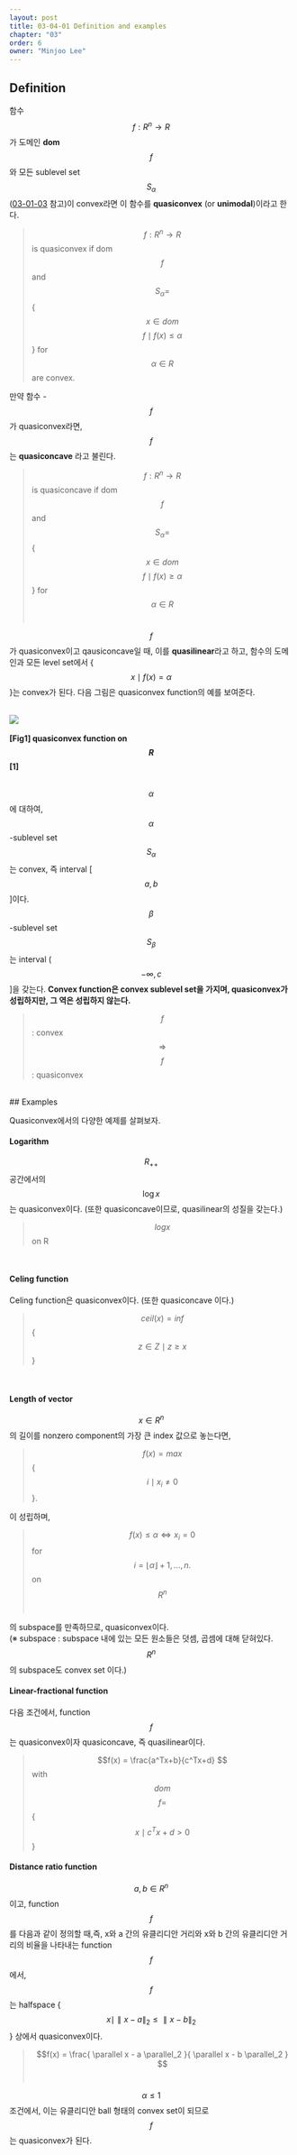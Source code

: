 ```yaml
---
layout: post
title: 03-04-01 Definition and examples
chapter: "03"
order: 6
owner: "Minjoo Lee"
---
```

## Definition

함수 $$f : R^n  \rightarrow R$$가 도메인 **dom** $$f$$와 모든 sublevel set $$S_{\alpha}$$([03-01-03](https://wikidocs.net/17497) 참고)이 convex라면 이 함수를  **quasiconvex** (or **unimodal**)이라고 한다. 

>$$f : R^n  \rightarrow R$$ is quasiconvex if dom $$f$$ and 
>$$S_{\alpha} =$$ {$$x \in dom$$ $$f \mid f(x) \leq \alpha$$} for $$\alpha \in R$$ are convex.


만약 함수 -$$f$$가 quasiconvex라면, $$f$$는 **quasiconcave** 라고 불린다.</br>
>$$f : R^n  \rightarrow R$$ is quasiconcave if dom $$f$$ and 
>$$S_{\alpha} =$$ { $$x \in dom$$ $$f \mid f(x) \geq \alpha $$} for $$\alpha \in R$$</br>

$$f$$가 quasiconvex이고 qausiconcave일 때, 이를 **quasilinear**라고 하고, 함수의 도메인과 모든 level set에서 {$$x \mid f(x)=\alpha$$}는 convex가 된다. 다음 그림은 quasiconvex function의 예를 보여준다.</br></br>

![](https://wikidocs.net/images/page/17416/Fig3.9_quasiconvex_ftn_cAsoUpr.PNG)</br></br>
**[Fig1] quasiconvex function on $$R$$ [1]**</br></br>


$$\alpha$$에 대하여, $$\alpha$$-sublevel set $$S_{\alpha}$$는 convex, 즉 interval [$$a,b$$]이다. $$\beta$$-sublevel set $$S_{\beta}$$는 interval ($$-\infty,c$$]을 갖는다. **Convex function은 convex sublevel set을 가지며, quasiconvex가 성립하지만, 그 역은 성립하지 않는다.**
> $$f$$ : convex  $$\Longrightarrow$$ $$f$$ : quasiconvex


</br>
## Examples

Quasiconvex에서의 다양한 예제를 살펴보자.

#### Logarithm
$$R_{++}$$공간에서의 $$\log x$$는 quasiconvex이다. (또한 quasiconcave이므로, quasilinear의 성질을 갖는다.) 
> $$log x$$ on R
</br>


#### Celing function 
Celing function은 quasiconvex이다. (또한 quasiconcave 이다.)
>$$ceil(x) = inf$${$$z \in Z \mid z \geq x$$} 
</br>



#### Length of vector
$$x \in R^n$$의 길이를 nonzero component의 가장 큰 index 값으로 놓는다면,
>$$f(x) = max$${$$i \mid x_i \neq 0$$}.</br>

이 성립하며, </br>

>$$f(x) \leq \alpha \Longleftrightarrow x_i = 0$$ for $$i = \lfloor\alpha\rfloor + 1,...,n.$$ on $$R^n$$</br>

의 subspace를 만족하므로, quasiconvex이다.</br>
(※ subspace : subspace 내에 있는 모든 원소들은 덧셈, 곱셈에 대해 닫혀있다. $$R^n$$의 subspace도 convex set 이다.)</br>



#### Linear-fractional function
다음 조건에서, function $$f$$ 는 quasiconvex이자 quasiconcave, 즉 quasilinear이다.</br>
>$$f(x) =  \frac{a^Tx+b}{c^Tx+d} $$ with $$dom$$ $$f =$$ {$$x \mid c^Tx + d > 0$$}</br>



#### Distance ratio function
$$a, b \in R^n$$이고, function $$f$$를 다음과 같이 정의할 때,즉, x와 a 간의 유클리디안 거리와 x와 b 간의 유클리디안 거리의 비율을 나타내는 function $$f$$에서,
$$f$$는 halfspace {$$x \mid \parallel x - a \parallel_2 \leq \parallel x - b \parallel_2 $$} 상에서 quasiconvex이다.

> $$f(x) = \frac{ \parallel x - a  \parallel_2 }{ \parallel x - b  \parallel_2 } $$</br>


$$\alpha \leq 1$$ 조건에서, 이는 유클리디안 ball 형태의 convex set이 되므로 $$f$$는 quasiconvex가 된다.